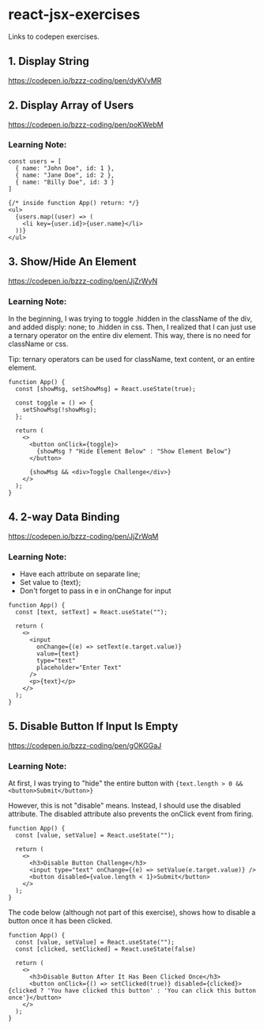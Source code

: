 # react-jsx-exercises
Links to codepen exercises.

## 1. Display String
https://codepen.io/bzzz-coding/pen/dyKVvMR

## 2. Display Array of Users
https://codepen.io/bzzz-coding/pen/poKWebM

### Learning Note: 
```
const users = [
  { name: "John Doe", id: 1 },
  { name: "Jane Doe", id: 2 },
  { name: "Billy Doe", id: 3 }
]

{/* inside function App() return: */}
<ul>
  {users.map((user) => (
    <li key={user.id}>{user.name}</li>
  ))}
</ul>
```

## 3. Show/Hide An Element
https://codepen.io/bzzz-coding/pen/JjZrWyN

### Learning Note:
In the beginning, I was trying to toggle .hidden in the className of the div, and added disply: none; to .hidden in css. Then, I realized that I can just use a ternary operator on the entire div element. This way, there is no need for className or css.

Tip: ternary operators can be used for className, text content, or an entire element.

```
function App() {
  const [showMsg, setShowMsg] = React.useState(true);

  const toggle = () => {
    setShowMsg(!showMsg);
  };

  return (
    <>
      <button onClick={toggle}>
        {showMsg ? "Hide Element Below" : "Show Element Below"}
      </button>

      {showMsg && <div>Toggle Challenge</div>}
    </>
  );
}
```

## 4. 2-way Data Binding
https://codepen.io/bzzz-coding/pen/JjZrWqM

### Learning Note:
- Have each attribute on separate line; 
- Set value to {text}; 
- Don't forget to pass in e in onChange for input

```
function App() {
  const [text, setText] = React.useState("");

  return (
    <>
      <input
        onChange={(e) => setText(e.target.value)}
        value={text}
        type="text"
        placeholder="Enter Text"
      />
      <p>{text}</p>
    </>
  );
}
```

## 5. Disable Button If Input Is Empty
https://codepen.io/bzzz-coding/pen/gOKGGaJ

### Learning Note:
At first, I was trying to "hide" the entire button with 
`{text.length > 0 && <button>Submit</button>}`

However, this is not "disable" means. Instead, I should use the disabled attribute. The disabled attribute also prevents the onClick event from firing.

```
function App() {
  const [value, setValue] = React.useState("");

  return (
    <>
      <h3>Disable Button Challenge</h3>
      <input type="text" onChange={(e) => setValue(e.target.value)} />
      <button disabled={value.length < 1}>Submit</button>
    </>
  );
}
```

The code below (although not part of this exercise), shows how to disable a button once it has been clicked.
```
function App() {
  const [value, setValue] = React.useState("");
  const [clicked, setClicked] = React.useState(false)

  return (
    <>
      <h3>Disable Button After It Has Been Clicked Once</h3>
      <button onClick={() => setClicked(true)} disabled={clicked}>{clicked ? 'You have clicked this button' : 'You can click this button once'}</button>
    </>
  );
}
```
